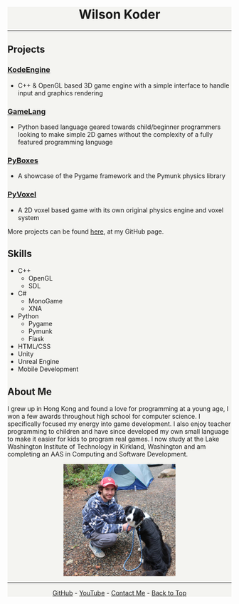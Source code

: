 <div style="background-color: rgb(244, 244, 241);">

<div style="text-align: center;"><h1>Wilson Koder</h1></div>

<hr>

## Projects

### [KodeEngine](https://github.com/WilsonKoder/KodeEngine)

- C++ & OpenGL based 3D game engine with a simple interface to handle input and graphics rendering

### [GameLang](https://github.com/WilsonKoder/GameLang)

- Python based language geared towards child/beginner programmers looking to make simple 2D games without the complexity of a fully featured programming language

### [PyBoxes](https://github.com/WilsonKoder/PyBoxes)

- A showcase of the Pygame framework and the Pymunk physics library

### [PyVoxel](https://github.com/WilsonKoder/PyVoxel)

- A 2D voxel based game with its own original physics engine and voxel system

More projects can be found [here](https://github.com/WilsonKoder), at my GitHub page.

## Skills

- C++ 
  - OpenGL
  - SDL
- C#
  - MonoGame
  - XNA
- Python
  - Pygame
  - Pymunk
  - Flask
- HTML/CSS
- Unity
- Unreal Engine
- Mobile Development



## About Me

I grew up in Hong Kong and found a love for programming at a young age, I won a few awards throughout high school for computer science. I specifically focused my energy into game development. I also enjoy teacher programming to children and have since developed my own small language to make it easier for kids to program real games. I now study at the Lake Washington Institute of Technology in Kirkland, Washington and am completing an AAS in Computing and Software Development. 

<img src="me.jpg" width="50%" style="display: block; margin-left: auto; margin-right: auto; width: 50%;">

----------------------------

<div style="text-align: center;"><a href="https://github.com/WilsonKoder/">GitHub</a> - <a href="https://youtube.com/WilsonKoder">YouTube</a> - <a href="mailto:s-wilson.koder@lwtech.edu">Contact Me</a> - <a href="#top">Back to Top</a></div></div>